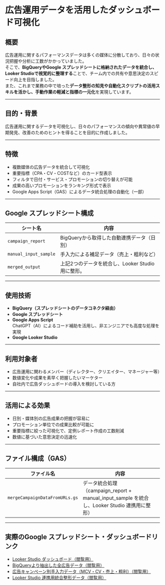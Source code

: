 # 広告運用データを活用したダッシュボード可視化

## 概要

広告運用に関するパフォーマンスデータは多くの媒体に分散しており、日々の状況把握や分析に工数がかかっていました。  
そこで、**BigQueryやGoogle スプレッドシートに格納されたデータを統合し、Looker Studioで視覚的に整理する**ことで、チーム内での共有や意思決定のスピード向上を目指しました。  
また、これまで業務の中で培った**データ整形の知見や自動化スクリプトの活用スキルを活かし、手動作業の軽減と指標の一元化**を実現しています。

---

## 目的・背景
広告運用に関するデータを可視化し、日々のパフォーマンスの傾向や異常値の早期発見、改善のためのヒントを得ることを目的に作成しました。

---

## 特徴

- 複数媒体の広告データを統合して可視化
- 重要指標（CPA・CV・COSTなど）のカード型表示
- フィルタで日付・サービス・プロモーションの切り替えが可能
- 成果の高いプロモーションをランキング形式で表示
- Google Apps Script（GAS）によるデータ統合処理の自動化（一部）

---

## Google スプレッドシート構成

| シート名 | 内容 |
|----------------------|------------------------------------------|
| `campaign_report`     | BigQueryから取得した自動連携データ（日別） |
| `manual_input_sample` | 手入力による補足データ（売上・粗利など）     |
| `merged_output`       | 上記2つのデータを統合し、Looker Studio用に整形。 |

---

## 使用技術
- **BigQuery（スプレッドシートのデータコネクタ経由）**
- **Google スプレッドシート**
- **Google Apps Script**  
ChatGPT（AI）によるコード補助を活用し、非エンジニアでも高度な処理を実現
- **Google Looker Studio**

---

## 利用対象者
- 広告運用に関わるメンバー（ディレクター、クリエイター、マネージャー等）
- 数値変化や成果を素早く把握したいマーケター
- 自社内で広告ダッシュボードの導入を検討している方

---

## 活用による効果
- 日別・媒体別の広告成果の把握が容易に
- プロモーション単位での成果比較が可能に
- 重要指標に絞った可視化で、定例レポート作成の工数削減
- 数値に基づいた意思決定の迅速化

---

## ファイル構成（GAS）

| ファイル名 | 内容 |
|----------------------|------------------------------------------|
| `mergeCampaignDataFromURLs.gs` | データ統合処理（campaign_report + manual_input_sample を統合し、Looker Studio 連携用に整形） |

---

## 実際のGoogle スプレッドシート・ダッシュボードリンク

- [Looker Studio ダッシュボード（閲覧用）](https://lookerstudio.google.com/s/oaAPTnja_gA)
- [BigQueryより抽出した全広告データ（閲覧用）](https://docs.google.com/spreadsheets/d/1jVwHuKIRYZ4c2xTy48O6b-2bLQklpmPJ5-T4epUCFss)
- [広告キャンペーン別手入力データ（MCV・CV・売上・粗利）（閲覧用）](https://docs.google.com/spreadsheets/d/1sXkrQnvFnpgZZ59Nj7ZZx31jHl2xG4sHTe-hNbiy4ho)
- [Looker Studio 連携用統合整形データ（閲覧用）](https://docs.google.com/spreadsheets/d/1sXkrQnvFnpgZZ59Nj7ZZx31jHl2xG4sHTe-hNbiy4ho)
